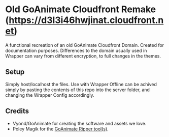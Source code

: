 # Old GoAnimate Cloudfront Remake (https://d3l3i46hwjinat.cloudfront.net)
A functional recreation of an old GoAnimate Cloudfront Domain. Created for documentation purposes. Differences to the domain usually used in Wrapper can vary from different encryption, to full changes in the themes.
## Setup
Simply host/localhost the files. Use with Wrapper Offline can be achived simply by pasting the contents of this repo into the server folder, and changing the Wrapper Config accordingly.
## Credits
- Vyond/GoAnimate for creating the software and assets we love.
- Poley Magik for the [GoAnimate Ripper tool(s)](https://github.com/PoleyMagik/GoTools).
